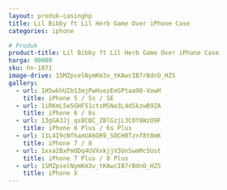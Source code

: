 ```yaml
---
layout: produk-casinghp
title: Lil Bibby ft Lil Herb Game Over iPhone Case
categories: iphone

# Produk
product-title: Lil Bibby ft Lil Herb Game Over iPhone Case
harga: 90000
sku: hn-1871
image-drive: 1SMZpselNymKm3v_tKAwcIB7rBdnO_HZS
gallery:
  - url: 1H5wkhUIb13mjPwHuezEmSPtaa90-VowH
    title: iPhone 5 / 5s / SE
  - url: 1iRKmL5e5GHF51ctsMSNo3L4dSkzwB9ZA
    title: iPhone 6 / 6s
  - url: 13gGA3Jj_qsBCBC_ZBlGzjL3C0f8WzO9F
    title: iPhone 6 Plus / 6s Plus
  - url: 11L4I9cNfhamUA6GR9_SOCH0Tznf8t8mK
    title: iPhone 7 / 8
  - url: 1xxa2BxPmODq4UVXxkjjV3UnSwmMc5Ust
    title: iPhone 7 Plus / 8 Plus
  - url: 1SMZpselNymKm3v_tKAwcIB7rBdnO_HZS
    title: iPhone X
---
```

